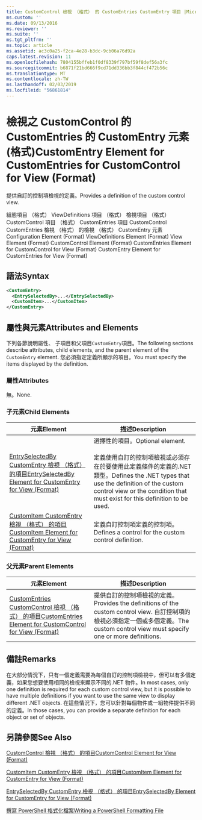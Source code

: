 ```yaml
---
title: CustomControl 檢視 （格式） 的 CustomEntries CustomEntry 項目 |Microsoft Docs
ms.custom: ''
ms.date: 09/13/2016
ms.reviewer: ''
ms.suite: ''
ms.tgt_pltfrm: ''
ms.topic: article
ms.assetid: ac3c0a25-f2ca-4e28-b3dc-9cb06a76d92a
caps.latest.revision: 11
ms.openlocfilehash: 7804155bffeb1f0df8339f797bf59f8def56a3fc
ms.sourcegitcommit: b6871f21bd666f9cd71dd336bb3f844cf472b56c
ms.translationtype: MT
ms.contentlocale: zh-TW
ms.lasthandoff: 02/03/2019
ms.locfileid: "56861814"
---
```

# <a name="customentry-element-for-customentries-for-customcontrol-for-view-format"></a><span data-ttu-id="7de0b-102">檢視之 CustomControl 的 CustomEntries 的 CustomEntry 元素 (格式)</span><span class="sxs-lookup"><span data-stu-id="7de0b-102">CustomEntry Element for CustomEntries for CustomControl for View (Format)</span></span>

<span data-ttu-id="7de0b-103">提供自訂的控制項檢視的定義。</span><span class="sxs-lookup"><span data-stu-id="7de0b-103">Provides a definition of the custom control view.</span></span>

<span data-ttu-id="7de0b-104">組態項目 （格式） ViewDefinitions 項目 （格式） 檢視項目 （格式） CustomControl 項目 （格式） CustomEntries 項目 CustomControl CustomEntries 檢視 （格式） 的檢視 （格式） CustomEntry 元素</span><span class="sxs-lookup"><span data-stu-id="7de0b-104">Configuration Element (Format) ViewDefinitions Element (Format) View Element (Format) CustomControl Element (Format) CustomEntries Element for CustomControl for View (Format) CustomEntry Element for CustomEntries for View (Format)</span></span>

## <a name="syntax"></a><span data-ttu-id="7de0b-105">語法</span><span class="sxs-lookup"><span data-stu-id="7de0b-105">Syntax</span></span>

```xml
<CustomEntry>
  <EntrySelectedBy>...</EntrySelectedBy>
  <CustomItem>...</CustomItem>
</CustomEntry>
```

## <a name="attributes-and-elements"></a><span data-ttu-id="7de0b-106">屬性與元素</span><span class="sxs-lookup"><span data-stu-id="7de0b-106">Attributes and Elements</span></span>

<span data-ttu-id="7de0b-107">下列各節說明屬性、 子項目和父項目`CustomEntry`項目。</span><span class="sxs-lookup"><span data-stu-id="7de0b-107">The following sections describe attributes, child elements, and the parent element of the `CustomEntry` element.</span></span> <span data-ttu-id="7de0b-108">您必須指定定義所顯示的項目。</span><span class="sxs-lookup"><span data-stu-id="7de0b-108">You must specify the items displayed by the definition.</span></span>

### <a name="attributes"></a><span data-ttu-id="7de0b-109">屬性</span><span class="sxs-lookup"><span data-stu-id="7de0b-109">Attributes</span></span>

<span data-ttu-id="7de0b-110">無。</span><span class="sxs-lookup"><span data-stu-id="7de0b-110">None.</span></span>

### <a name="child-elements"></a><span data-ttu-id="7de0b-111">子元素</span><span class="sxs-lookup"><span data-stu-id="7de0b-111">Child Elements</span></span>

|<span data-ttu-id="7de0b-112">元素</span><span class="sxs-lookup"><span data-stu-id="7de0b-112">Element</span></span>|<span data-ttu-id="7de0b-113">描述</span><span class="sxs-lookup"><span data-stu-id="7de0b-113">Description</span></span>|
|-------------|-----------------|
|[<span data-ttu-id="7de0b-114">EntrySelectedBy CustomEntry 檢視 （格式） 的項目</span><span class="sxs-lookup"><span data-stu-id="7de0b-114">EntrySelectedBy Element for CustomEntry for View (Format)</span></span>](./entryselectedby-element-for-customentry-for-customcontrol-for-view-format.md)|<span data-ttu-id="7de0b-115">選擇性的項目。</span><span class="sxs-lookup"><span data-stu-id="7de0b-115">Optional element.</span></span><br /><br /> <span data-ttu-id="7de0b-116">定義使用自訂的控制項檢視或必須存在於要使用此定義條件的定義的.NET 類型。</span><span class="sxs-lookup"><span data-stu-id="7de0b-116">Defines the .NET types that use the definition of the custom control view or the condition that must exist for this definition to be used.</span></span>|
|[<span data-ttu-id="7de0b-117">CustomItem CustomEntry 檢視 （格式） 的項目</span><span class="sxs-lookup"><span data-stu-id="7de0b-117">CustomItem Element for CustomEntry for View (Format)</span></span>](./customitem-element-for-customentry-for-customcontrol-for-view-format.md)|<span data-ttu-id="7de0b-118">定義自訂控制項定義的控制項。</span><span class="sxs-lookup"><span data-stu-id="7de0b-118">Defines a control for the custom control definition.</span></span>|

### <a name="parent-elements"></a><span data-ttu-id="7de0b-119">父元素</span><span class="sxs-lookup"><span data-stu-id="7de0b-119">Parent Elements</span></span>

|<span data-ttu-id="7de0b-120">元素</span><span class="sxs-lookup"><span data-stu-id="7de0b-120">Element</span></span>|<span data-ttu-id="7de0b-121">描述</span><span class="sxs-lookup"><span data-stu-id="7de0b-121">Description</span></span>|
|-------------|-----------------|
|[<span data-ttu-id="7de0b-122">CustomEntries CustomControl 檢視 （格式） 的項目</span><span class="sxs-lookup"><span data-stu-id="7de0b-122">CustomEntries Element for CustomControl for View (Format)</span></span>](./customentries-element-for-customcontrol-for-view-format.md)|<span data-ttu-id="7de0b-123">提供自訂的控制項檢視的定義。</span><span class="sxs-lookup"><span data-stu-id="7de0b-123">Provides the definitions of the custom control view.</span></span> <span data-ttu-id="7de0b-124">自訂控制項的檢視必須指定一個或多個定義。</span><span class="sxs-lookup"><span data-stu-id="7de0b-124">The custom control view must specify one or more definitions.</span></span>|

## <a name="remarks"></a><span data-ttu-id="7de0b-125">備註</span><span class="sxs-lookup"><span data-stu-id="7de0b-125">Remarks</span></span>

<span data-ttu-id="7de0b-126">在大部分情況下，只有一個定義需要為每個自訂的控制項檢視中，但可以有多個定義，如果您想要使用相同的檢視來顯示不同的.NET 物件。</span><span class="sxs-lookup"><span data-stu-id="7de0b-126">In most cases, only one definition is required for each custom control view, but it is possible to have multiple definitions if you want to use the same view to display different .NET objects.</span></span> <span data-ttu-id="7de0b-127">在這些情況下，您可以針對每個物件或一組物件提供不同的定義。</span><span class="sxs-lookup"><span data-stu-id="7de0b-127">In those cases, you can provide a separate definition for each object or set of objects.</span></span>

## <a name="see-also"></a><span data-ttu-id="7de0b-128">另請參閱</span><span class="sxs-lookup"><span data-stu-id="7de0b-128">See Also</span></span>

[<span data-ttu-id="7de0b-129">CustomControl 檢視 （格式） 的項目</span><span class="sxs-lookup"><span data-stu-id="7de0b-129">CustomControl Element for View (Format)</span></span>](./customcontrol-element-for-view-format.md)

[<span data-ttu-id="7de0b-130">CustomItem CustomEntry 檢視 （格式） 的項目</span><span class="sxs-lookup"><span data-stu-id="7de0b-130">CustomItem Element for CustomEntry for View (Format)</span></span>](./customitem-element-for-customentry-for-customcontrol-for-view-format.md)

[<span data-ttu-id="7de0b-131">EntrySelectedBy CustomEntry 檢視 （格式） 的項目</span><span class="sxs-lookup"><span data-stu-id="7de0b-131">EntrySelectedBy Element for CustomEntry for View (Format)</span></span>](./entryselectedby-element-for-customentry-for-customcontrol-for-view-format.md)

[<span data-ttu-id="7de0b-132">撰寫 PowerShell 格式化檔案</span><span class="sxs-lookup"><span data-stu-id="7de0b-132">Writing a PowerShell Formatting File</span></span>](./writing-a-powershell-formatting-file.md)
